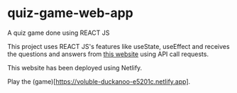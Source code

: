 # quiz-game-web-app

A quiz game done using REACT JS

This project uses REACT JS's features like useState, useEffect and receives the questions and answers from [this website]("https://opentdb.com/api.php?amount=5&type=multiple") using API call requests.

This website has been deployed using Netlify.

Play the (game)[https://voluble-duckanoo-e5201c.netlify.app].
